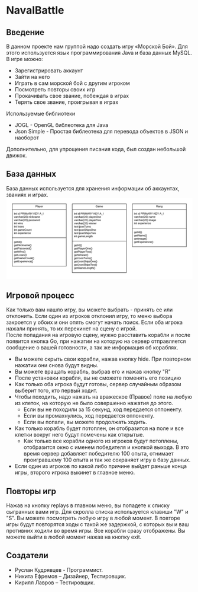# NavalBattle

## Введение
В данном проекте нам группой надо создать игру «Морской Бой». Для этого используется язык программирования Java и база данных MySQL.
<br>
В игре можно:
* Зарегистрировать аккаунт
* Зайти на него
* Играть в сам морской бой с другим игроком
* Посмотреть повторы своих игр
* Прокачивать свое звание, побеждая в играх
* Терять свое звание, проигрывая в играх

Используемые библиотеки
* JOGL - OpenGL библеотека для Java
* Json Simple - Простая библеотека для перевода объектов в JSON и наоборот

Дополнительно, для упрощения писания кода, был создан небольшой движок.

## База данных
База данных используется для хранения информации об аккаунтах, званиях и играх.
![UML Schema](https://github.com/creperkiler2101/NavalBattle/blob/master/UML%20Schema.png)

## Игровой процесс
Как только вам нашло игру, вы можете выбрать - принять ее или отклонить.
Если один из игроков отклонил игру, то меню выбора закроется у обоих и они опять смогут начать поиск.
Если оба игрока нажали принять, то их перекинет на сцену с игрой.
<br>
После попадания на игровую сцену, нужно расставить корабли и после появится кнопка Go, при нажатии на которую на сервер отправляется сообщение о вашей готовности, а так же информация об кораблях.
* Вы можете скрыть свои корабли, нажав кнопку hide. При повторном нажатии они снова будут видны.
* Вы можете вращать корабль, выбрав его и нажав кнопку "R"
* После установки корабля, вы не сможете поменять его позицию
* Как только оба игрока будут готовы, сервер случайным образом выберит того, кто первый ходит.
* Чтобы походить, надо нажать на вражеское (Правое) поле на любую из клеток, на которую не было совершенно нажатия до этого.
  * Если вы не походили за 15 секунд, ход передается оппоненту.
  * Если вы промахнулись, ход передается оппоненту.
  * Если вы попали, вы можете продолжать ходить.
* Как только корабль будет потоплен, он отобразится на поле и все клетки вокруг него будут помечены как открытые.
  * Как только все корабли одного из игроков будут потоплены, отобразится окно с именем победителя и кнопкой выхода.
В это время сервер добавляет победителю 100 опыта, отнимает проигравшему 100 опыта и так же сохраняет игру в базу данных.
* Если один из игроков по какой либо причине выйдет раньше конца игры, второго игрока выкинет в главное меню.

## Повторы игр
Нажав на кнопку replays в главном меню, вы попадете к списку сыгранных вами игр.
Для скролла списка используется клавиши "W" и "S".
Вы можете посмотреть любую игру в любой момент.
В повторе игры будут повторятся ходы с такой же задержкой, с которых вы и ваш противних ходили во время игры. Все корабли сразу отображены. Вы можете выйти в любой момент нажав на кнопку exit.

## Создатели
* Руслан Кудрявцев - Программист.
* Никита Ефремов – Дизайнер, Тестировщик.
* Кирилл Лавров – Тестировщик.

